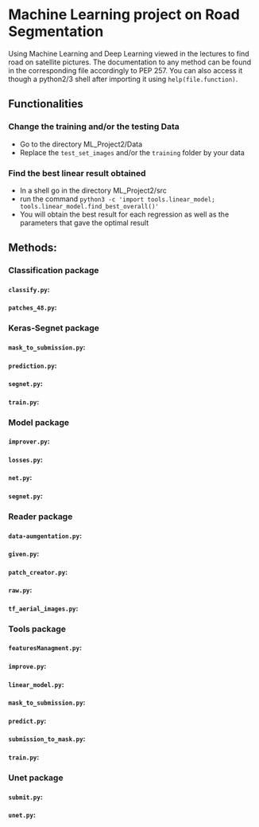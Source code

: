 # Machine Learning project on Road Segmentation

Using Machine Learning and Deep Learning viewed in the lectures to find road on satellite pictures.
The documentation to any method can be found in the corresponding file accordingly to PEP 257.
You can also access it though a python2/3 shell after importing it using `help(file.function)`.

## Functionalities

### Change the training and/or the testing Data
- Go to the directory ML_Project2/Data
- Replace the `test_set_images` and/or the `training` folder by your data

### Find the best linear result obtained
- In a shell go in the directory ML_Project2/src
- run the command `python3 -c 'import tools.linear_model; tools.linear_model.find_best_overall()'`
- You will obtain the best result for each regression as well as the parameters that gave the optimal result

## Methods:

### Classification package

#### `classify.py`:

#### `patches_48.py`:

### Keras-Segnet package

#### `mask_to_submission.py`:

#### `prediction.py`:

#### `segnet.py`:

#### `train.py`:

### Model package

#### `improver.py`:

#### `losses.py`:

#### `net.py`:

#### `segnet.py`:

### Reader package

#### `data-aumgentation.py`:

#### `given.py`:

#### `patch_creator.py`:

#### `raw.py`:

#### `tf_aerial_images.py`:

### Tools package

#### `featuresManagment.py`:

#### `improve.py`:

#### `linear_model.py`:

#### `mask_to_submission.py`:

#### `predict.py`:

#### `submission_to_mask.py`:

#### `train.py`:

### Unet package

#### `submit.py`:

#### `unet.py`:
